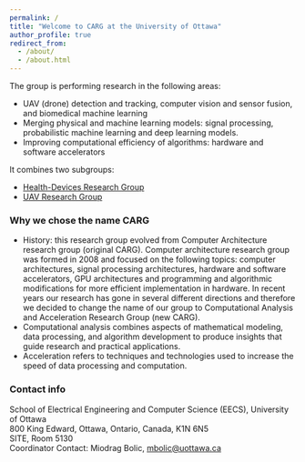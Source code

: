 ```yaml
---
permalink: /
title: "Welcome to CARG at the University of Ottawa"
author_profile: true
redirect_from:
  - /about/
  - /about.html
---
```


The group is performing research in the following areas:

- UAV (drone) detection and tracking, computer vision and sensor fusion, and biomedical machine learning
- Merging physical and machine learning models: signal processing, probabilistic machine learning and deep learning models.
- Improving computational efficiency of algorithms: hardware and software accelerators

It combines two subgroups:
- [Health-Devices Research Group](https://carg-uottawa.github.io/health-devices/)
- [UAV Research Group](https://carg-uottawa.github.io/uav/)

### Why we chose the name CARG
- History: this research group evolved from Computer Architecture research group (original CARG). Computer architecture research group was formed in 2008 and focused on the following topics: computer architectures, signal processing architectures, hardware and software accelerators, GPU architectures and programming and algorithmic modifications for more efficient implementation in hardware.
In recent years our research has gone in several different directions and therefore we decided to change the name of our group to Computational Analysis and Acceleration Research Group (new CARG).
- Computational analysis combines aspects of mathematical modeling, data processing, and algorithm development to produce insights that guide research and practical applications.
- Acceleration refers to techniques and technologies used to increase the speed of data processing and computation.

### Contact info
School of Electrical Engineering and Computer Science (EECS), University of Ottawa  
800 King Edward, Ottawa, Ontario, Canada, K1N 6N5  
SITE, Room 5130  
Coordinator Contact: Miodrag Bolic, mbolic@uottawa.ca
